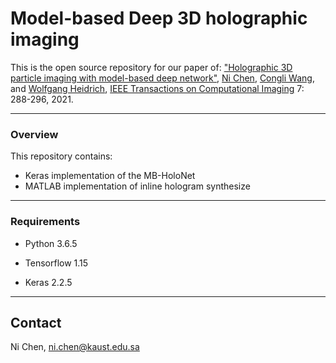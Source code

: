 # Model-based Deep 3D holographic imaging

This is the open source repository for our paper of: ["Holographic 3D particle imaging with model-based deep network"](https://ieeexplore.ieee.org/document/9369862), [Ni Chen](https://ni-chen.github.io/), [Congli Wang](https://congliwang.github.io/), and [Wolfgang Heidrich](https://vccimaging.org/People/heidriw/), [IEEE Transactions on Computational Imaging](https://ieeexplore.ieee.org/xpl/RecentIssue.jsp?punumber=6745852) 7: 288-296, 2021.


--------------------------------------------

### Overview

This repository contains:

- Keras implementation of the MB-HoloNet
- MATLAB implementation of inline hologram synthesize



----------------------------------

### Requirements

 - Python 3.6.5 

 - Tensorflow 1.15 

 - Keras 2.2.5 

   

-------------------------------------

## Contact

Ni Chen, ni.chen@kaust.edu.sa

